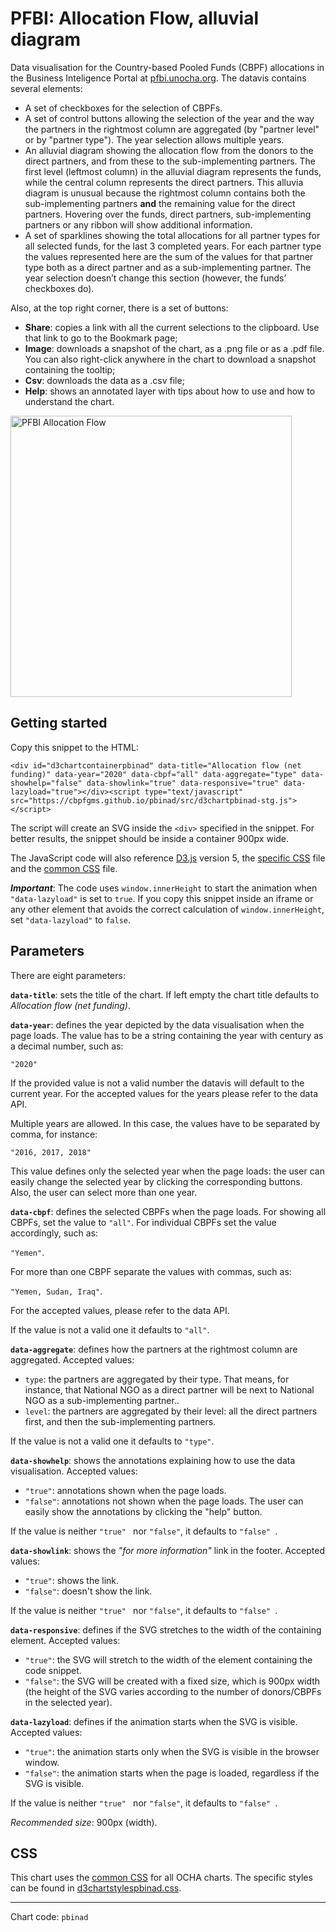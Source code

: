 # PFBI: Allocation Flow, alluvial diagram 

Data visualisation for the Country-based Pooled Funds (CBPF) allocations in the Business Inteligence Portal at [pfbi.unocha.org](https://pfbi.unocha.org/#gam_heading). The datavis contains several elements:

- A set of checkboxes for the selection of CBPFs.
- A set of control buttons allowing the selection of the year and the way the partners in the rightmost column are aggregated (by "partner level" or by "partner type"). The year selection allows multiple years.
- An alluvial diagram showing the allocation flow from the donors to the direct partners, and from these to the sub-implementing partners. The first level (leftmost column) in the alluvial diagram represents the funds, while the central column represents the direct partners. This alluvia diagram is unusual because the rightmost column contains both the sub-implementing partners **and** the remaining value for the direct partners. Hovering over the funds, direct partners, sub-implementing partners or any ribbon will show additional information.
- A set of sparklines showing the total allocations for all partner types for all selected funds, for the last 3 completed years. For each partner type the values represented here are the sum of the values for that partner type both as a direct partner and as a sub-implementing partner. The year selection doesn’t change this section (however, the funds’ checkboxes do).

Also, at the top right corner, there is a set of buttons:

- **Share**: copies a link with all the current selections to the clipboard. Use that link to go to the Bookmark page;
- **Image**: downloads a snapshot of the chart, as a .png file or as a .pdf file. You can also right-click anywhere in the chart to download a snapshot containing the tooltip;
- **Csv**: downloads the data as a .csv file;
- **Help**: shows an annotated layer with tips about how to use and how to understand the chart.

<img alt="PFBI Allocation Flow" src="https://cbpfgms.github.io/img/thumbnails/pbinad.png" width="450">

## Getting started

Copy this snippet to the HTML:

```<div id="d3chartcontainerpbinad" data-title="Allocation flow (net funding)" data-year="2020" data-cbpf="all" data-aggregate="type" data-showhelp="false" data-showlink="true" data-responsive="true" data-lazyload="true"></div><script type="text/javascript" src="https://cbpfgms.github.io/pbinad/src/d3chartpbinad-stg.js"></script>```

The script will create an SVG inside the `<div>` specified in the snippet. For better results, the snippet should be inside a container 900px wide.

The JavaScript code will also reference [D3.js](https://d3js.org) version 5, the [specific CSS](https://github.com/CBPFGMS/cbpfgms.github.io/raw/master/css/d3chartstylespbinad.css) file and the [common CSS](https://github.com/CBPFGMS/cbpfgms.github.io/raw/master/css/d3chartstyles.css) file.

***Important***: The code uses `window.innerHeight` to start the animation when `"data-lazyload"` is set to `true`. If you copy this snippet inside an iframe or any other element that avoids the correct calculation of `window.innerHeight`, set `"data-lazyload"` to `false`.

## Parameters

There are eight parameters:

**`data-title`**: sets the title of the chart. If left empty the chart title defaults to *Allocation flow (net funding)*.

**`data-year`**: defines the year depicted by the data visualisation when the page loads. The value has to be a string containing the year with century as a decimal number, such as:

 `"2020"`

If the provided value is not a valid number the datavis will default to the current year. For the accepted values for the years please refer to the data API.

Multiple years are allowed. In this case, the values have to be separated by comma, for instance:

`"2016, 2017, 2018"`

This value defines only the selected year when the page loads: the user can easily change the selected year by clicking the corresponding buttons. Also, the user can select more than one year.

**`data-cbpf`**: defines the selected CBPFs when the page loads. For showing all CBPFs, set the value to `"all"`. For individual CBPFs set the value accordingly, such as:

`"Yemen"`.

For more than one CBPF separate the values with commas, such as:

`"Yemen, Sudan, Iraq"`.

For the accepted values, please refer to the data API.

If the value is not a valid one it defaults to `"all"`.

**`data-aggregate`**: defines how the partners at the rightmost column are aggregated. Accepted values:

- `type`: the partners are aggregated by their type. That means, for instance, that National NGO as a direct partner will be next to National NGO as a sub-implementing partner..
- `level`: the partners are aggregated by their level: all the direct partners first, and then the sub-implementing partners.

If the value is not a valid one it defaults to `"type"`.

**`data-showhelp`**: shows the annotations explaining how to use the data visualisation. Accepted values:

- `"true"`: annotations shown when the page loads.
- `"false"`: annotations not shown when the page loads. The user can easily show the annotations by clicking the "help" button.

If the value is neither `"true" ` nor `"false"`, it defaults to `"false" `.

**`data-showlink`**: shows the *"for more information"* link in the footer. Accepted values:

- `"true"`: shows the link.
- `"false"`: doesn't show the link.

If the value is neither `"true" ` nor `"false"`, it defaults to `"false" `.

**`data-responsive`**: defines if the SVG stretches to the width of the containing element. Accepted values:

- `"true"`: the SVG will stretch to the width of the element containing the code snippet.
- `"false"`: the SVG will be created with a fixed size, which is 900px width (the height of the SVG varies according to the number of donors/CBPFs in the selected year).

**`data-lazyload`**: defines if the animation starts when the SVG is visible. Accepted values:

- `"true"`: the animation starts only when the SVG is visible in the browser window.
- `"false"`: the animation starts when the page is loaded, regardless if the SVG is visible.

If the value is neither `"true" ` nor `"false"`, it defaults to `"false" `.

*Recommended size*: 900px (width).


## CSS

This chart uses the [common CSS](https://github.com/CBPFGMS/cbpfgms.github.io/raw/master/css/) for all OCHA charts. The specific styles can be found in [d3chartstylespbinad.css](https://github.com/CBPFGMS/cbpfgms.github.io/blob/master/css/d3chartstylespbinad.css).

---
Chart code: `pbinad`